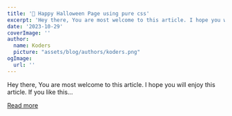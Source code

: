 ```yaml
---
title: '👻 Happy Halloween Page using pure css'
excerpt: 'Hey there, You are most welcome to this article. I hope you will enjoy this article. If you like this...'
date: '2023-10-29'
coverImage: ''
author:
  name: Koders
  picture: "assets/blog/authors/koders.png"
ogImage:
  url: ''
---
```


Hey there, You are most welcome to this article. I hope you will enjoy this article. If you like this...

[Read more](https://dev.to/freecodez/happy-halloween-page-using-pure-css-5354)
